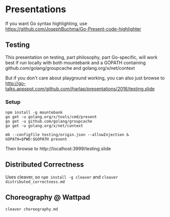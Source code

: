 # Presentations

If you want Go syntax highlighting, use https://github.com/JosephBuchma/Go-Present-code-highlighter

## Testing

This presentation on testing, part philosophy, part Go-specific, will work best if run locally with both mountebank and a GOPATH containing github.com/golang/groupcache and golang.org/x/net/context

But if you don't care about playground working, you can also just browse to http://go-talks.appspot.com/github.com/jharlap/presentations/2016/testing.slide

### Setup

```
npm install -g mountebank
go get -u golang.org/x/tools/cmd/present
go get -u github.com/golang/groupcache
go get -u golang.org/x/net/context

mb --configfile testing/origin.json --allowInjection &
GOPATH=$PWD:$GOPATH present
```

Then browse to http://localhost:3999/testing.slide

## Distributed Correctness

Uses cleaver, so `npm install -g cleaver` and `cleaver distributed_correctness.md`

## Choreography @ Wattpad

`cleaver choreography.md`

